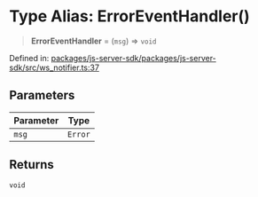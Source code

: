 # Type Alias: ErrorEventHandler()

> **ErrorEventHandler** = (`msg`) => `void`

Defined in: [packages/js-server-sdk/packages/js-server-sdk/src/ws\_notifier.ts:37](https://github.com/fishjam-cloud/js-server-sdk/blob/891a2e978ee650dde85956b1c7d697c5ffa577dc/packages/js-server-sdk/src/ws_notifier.ts#L37)

## Parameters

| Parameter | Type |
| ------ | ------ |
| `msg` | `Error` |

## Returns

`void`
